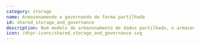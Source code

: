 ```yaml
---
category: storage
name: Armazenamendo e governando de forma partilhada
id: shared_storage_and_governance
description: Num modelo de armazenamento de dados partilhado, o armazenamento de dados é partilhado entre várias partes e, uma vez que a infraestrutura é partilhada, torna-se possível aplicar a governação em torno da retenção, acesso e destruição dos dados através de políticas incorporadas na estrutura dos próprios dados.
icon: /dtpr-icons/shared_storage_and_governance.svg
---
```

